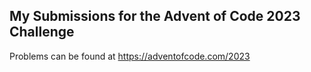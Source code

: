 ## My Submissions for the Advent of Code 2023 Challenge

Problems can be found at https://adventofcode.com/2023
